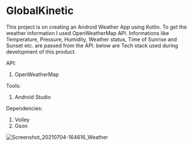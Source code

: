 
# GlobalKinetic
This project is on creating an Android Weather App using Kotlin. To get the weather information I used OpenWeatherMap API. Informations like Temperature, Pressure, Humidity, Weather status, Time of Sunrise and Sunset etc. are passed from the API. below are Tech stack used during development of this product.

API: 
1. OpenWeatherMap

Tools:
1. Android Studio

Dependencies:
1. Volley
2. Gson

![Screenshot_20210704-164616_Weather](https://user-images.githubusercontent.com/50228796/124389468-83b27980-dce7-11eb-870b-977632439f8f.jpg)
